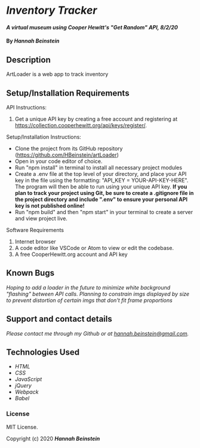 # _Inventory Tracker_

#### _A virtual museum using Cooper Hewitt's "Get Random" API, 8/2/20_

#### By _**Hannah Beinstein**_

## Description
ArtLoader is a web app to track inventory

## Setup/Installation Requirements
 
API Instructions:
1. Get a unique API key by creating a free account and registering at https://collection.cooperhewitt.org/api/keys/register/.  

Setup/Installation Instructions:
* Clone the project from its GitHub repository (https://github.com/HBeinstein/artLoader)
* Open in your code editor of choice.
* Run "npm install" in terminal to install all necessary project modules 
* Create a .env file at the top level of your directory, and place your API key in the file using the formatting: "API_KEY = YOUR-API-KEY-HERE". The program will then be able to run using your unique API key. **If you plan to track your project using Git, be sure to create a .gitignore file in the project directory and include ".env" to ensure your personal API key is not published online!**
* Run "npm build" and then "npm start" in your terminal to create a server and view project live.

Software Requirements
1. Internet browser
2. A code editor like VSCode or Atom to view or edit the codebase.
3. A free CooperHewitt.org account and API key

## Known Bugs

_Hoping to add a loader in the future to minimize white background "flashing" between API calls._
_Planning to constrain imgs displayed by size to prevent distortion of certain imgs that don't fit frame proportions_

## Support and contact details

_Please contact me through my Github or at hannah.beinstein@gmail.com._

## Technologies Used

* _HTML_
* _CSS_
* _JavaScript_
* _jQuery_
* _Webpack_
* _Babel_

### License

MIT License.

Copyright (c) 2020 **_Hannah Beinstein_**
